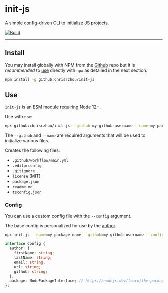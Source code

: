 # init-js

A simple config-driven CLI to initialize JS projects.

[![Build][build-badge]][build]

---

## Install

You may install globally with NPM from the [Github][] repo but it is *recommended* to [use](#use) directly with `npx` as detailed in the next section.

```sh
npm install -g github:chrisrzhou/init-js
```

## Use

`init-js` is an [ESM][] module requiring Node 12+.

Use with `npx`:

```sh
npx github:chrisrzhou/init-js --github my-github-username --name my-package-name
```

The `--github` and `--name` are required arguments that will be used to initialize various files.

Creates the following files:
- `.github/workflow/main.yml`
- `.editorconfig`
- `.gitignore`
- `license` (MIT)
- `package.json`
- `readme.md`
- `tsconfig.json`

### Config

You can use a custom config file with the `--config` argument.

The base config is personalized for use by the [author][].

```sh
npx init-js --name=my-package-name --github=my-github-username --config=path/to/my-config.json
```

```ts
interface Config {
  author: {
    firstName: string;
    lastName: string;
    email: string;
    url: string;
    github: string;
  };
  package: NodePackageInterface; // https://nodejs.dev/learn/the-package-json-guide
};
```

<!-- badges -->
[build-badge]: https://github.com/chrisrzhou/init-js/workflows/main/badge.svg
[build]: https://github.com/chrisrzhou/init-js/actions

<!-- defs -->
[author]: https://github.com/chrisrzhou
[esm]: https://nodejs.org/api/esm.html
[github]: https://github.com/chrisrzhou/init-js
